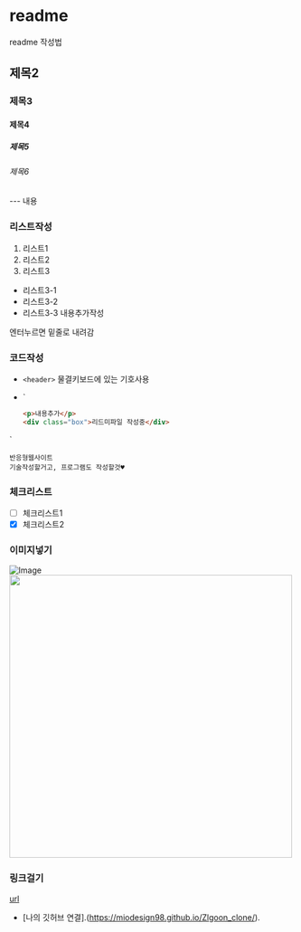 # readme
readme 작성법
## 제목2
### 제목3
#### 제목4
##### 제목5
###### 제목6
--- 내용
### 리스트작성
1. 리스트1
2. 리스트2
3. 리스트3
- 리스트3-1
- 리스트3-2
- 리스트3-3
내용추가작성

엔터누르면 밑줄로 내려감

### 코드작성
- `<header>`
물결키보드에 있는 기호사용

- `<div>
  ```html
  <p>내용추가</p>
  <div class="box">리드미파일 작성중</div>
  ```
</div>`

    반응형웹사이트
    기술작성할거고, 프로그램도 작성할것♥

### 체크리스트
- [ ] 체크리스트1
- [x] 체크리스트2

### 이미지넣기
![Image](https://github.com/user-attachments/assets/bda48cf1-1eaf-4ee1-9cfd-eee3dca7c572)
<img src="https://github.com/user-attachments/assets/bda48cf1-1eaf-4ee1-9cfd-eee3dca7c572" style = "width: 500px"> 

### 링크걸기
[url](https://miodesign98.github.io/Zlgoon_clone/)
- [나의 깃허브 연결].(https://miodesign98.github.io/Zlgoon_clone/).
